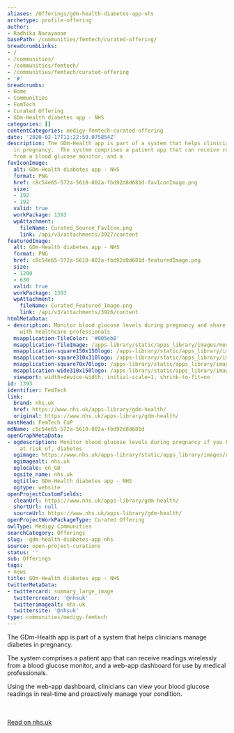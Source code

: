 ```yaml
---
aliases: /Offerings/gdm-health-diabetes-app-nhs
archetype: profile-offering
author:
- Radhika Narayanan
basePath: /communities/femtech/curated-offering/
breadcrumbLinks:
- /
- /communities/
- /communities/femtech/
- /communities/femtech/curated-offering
- '#'
breadcrumbs:
- Home
- Communities
- FemTech
- Curated Offering
- GDm-Health diabetes app - NHS
categories: []
contentCategories: medigy-femtech-curated-offering
date: '2020-02-17T11:22:50.075854Z'
description: The GDm-Health app is part of a system that helps clinicians manage diabetes
  in pregnancy.  The system comprises a patient app that can receive readings wirelessly
  from a blood glucose monitor, and a
favIconImage:
  alt: GDm-Health diabetes app - NHS
  format: PNG
  href: c8c54e65-572a-5610-802a-fbd92d8d681d-favIconImage.png
  size:
  - 192
  - 192
  valid: true
  workPackage: 1393
  wpAttachment:
    fileName: Curated_Source_FavIcon.png
    link: /api/v3/attachments/3927/content
featuredImage:
  alt: GDm-Health diabetes app - NHS
  format: PNG
  href: c8c54e65-572a-5610-802a-fbd92d8d681d-featuredImage.png
  size:
  - 1200
  - 630
  valid: true
  workPackage: 1393
  wpAttachment:
    fileName: Curated_Featured_Image.png
    link: /api/v3/attachments/3926/content
htmlMetaData:
- description: Monitor blood glucose levels during pregnancy and share the results
    with healthcare professionals
  msapplication-TileColor: '#005eb8'
  msapplication-TileImage: /apps-library/static/apps_library/images/mediumtile-144x144.cf4985872492.png
  msapplication-square150x150logo: /apps-library/static/apps_library/images/mediumtile-150x150.89688d93af5b.png
  msapplication-square310x310logo: /apps-library/static/apps_library/images/largetile-310x310.294742e00ff4.png
  msapplication-square70x70logo: /apps-library/static/apps_library/images/smalltile-70x70.29f75b06cf75.png
  msapplication-wide310x150logo: /apps-library/static/apps_library/images/widetile-310x150.535c3996630d.png
  viewport: width=device-width, initial-scale=1, shrink-to-fit=no
id: 1393
identifier: FemTech
link:
  brand: nhs.uk
  href: https://www.nhs.uk/apps-library/gdm-health/
  original: https://www.nhs.uk/apps-library/gdm-health/
mastHead: FemTech CoP
mdName: c8c54e65-572a-5610-802a-fbd92d8d681d
openGraphMetaData:
- ogdescription: Monitor blood glucose levels during pregnancy if you have, or are
    at risk of, diabetes
  ogimage: https://www.nhs.uk/apps-library/static/apps_library/images/open-graph.a74435697f45.png
  ogimagealt: nhs.uk
  oglocale: en_GB
  ogsite_name: nhs.uk
  ogtitle: GDm-Health diabetes app - NHS
  ogtype: website
openProjectCustomFields:
  cleanUrl: https://www.nhs.uk/apps-library/gdm-health/
  shortUrl: null
  sourceUrl: https://www.nhs.uk/apps-library/gdm-health/
openProjectWorkPackageType: Curated Offering
owlType: Medigy Communities
searchCategory: Offerings
slug: -gdm-health-diabetes-app-nhs
source: open-project-curations
status: ''
sub: Offerings
tags:
- news
title: GDm-Health diabetes app - NHS
twitterMetaData:
- twittercard: summary_large_image
  twittercreator: '@nhsuk'
  twitterimagealt: nhs.uk
  twittersite: '@nhsuk'
type: communities/medigy-femtech
---
```


The GDm-Health app is part of a system that helps clinicians manage diabetes in pregnancy.

The system comprises a patient app that can receive readings wirelessly from a blood glucose monitor, and a web-app dashboard for use by medical professionals.

Using the web-app dashboard, clinicians can view your blood glucose readings in real-time and proactively manage your condition. 

<br><br><a target="_blank" href=https://www.nhs.uk/apps-library/gdm-health/>Read on nhs.uk</a>